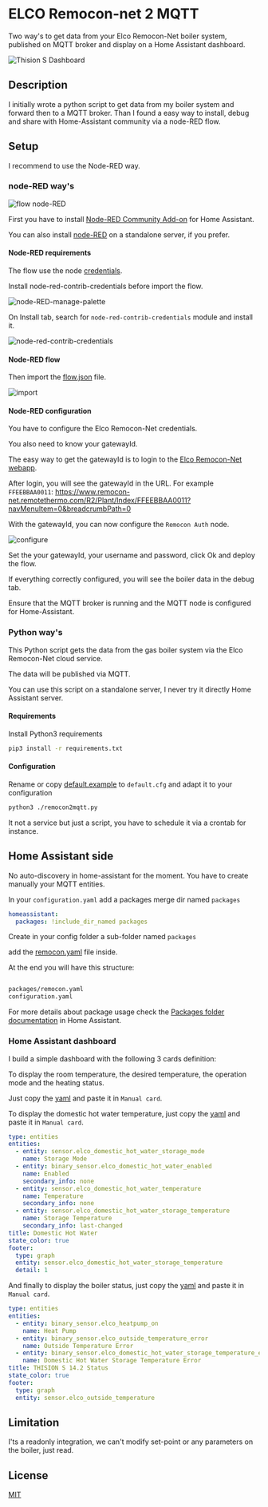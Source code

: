 # ELCO Remocon-net 2 MQTT

Two way's to get data from your Elco Remocon-Net boiler system, published on MQTT broker and display on a Home Assistant dashboard.

![Thision S Dashboard][img1]

## Description

I initially wrote a python script to get data from my boiler system and forward then to a MQTT broker.
Than I found a easy way to install, debug and share with Home-Assistant community via a node-RED flow.

## Setup

I recommend to use the Node-RED way.

### node-RED way's

![flow node-RED][node-RED-flow]

First you have to install [Node-RED Community Add-on](https://nodered.org/docs/getting-started/local) for Home Assistant.

You can also install [node-RED](https://nodered.org/) on a standalone server, if you prefer.

#### Node-RED requirements

The flow use the node [credentials](https://flows.nodered.org/node/node-red-contrib-credentials).

Install node-red-contrib-credentials before import the flow.

![node-RED-manage-palette][node-RED-manage-palette]

On Install tab, search for `node-red-contrib-credentials` module and install it.

![node-red-contrib-credentials][node-red-contrib-credentials]

#### Node-RED flow

Then import the [flow.json](node-RED/flow.json) file.

![import][node-RED-import]

#### Node-RED configuration

You have to configure the Elco Remocon-Net credentials.

You also need to know your gatewayId.

The easy way to get the gatewayId is to login to the [Elco Remocon-Net webapp](https://www.remocon-net.remotethermo.com/).

After login, you will see the gatewayId in the URL. For example `FFEEBBAA0011`:
https://www.remocon-net.remotethermo.com/R2/Plant/Index/FFEEBBAA0011?navMenuItem=0&breadcrumbPath=0

With the gatewayId, you can now configure the `Remocon Auth` node.

![configure][node-RED-configure]

Set the your gatewayId, your username and password, click Ok and deploy the flow.

If everything correctly configured, you will see the boiler data in the debug tab.

Ensure that the MQTT broker is running and the MQTT node is configured for Home-Assistant.

### Python way's

This Python script gets the data from the gas boiler system via the Elco Remocon-Net cloud service.

The data will be published via MQTT.

You can use this script on a standalone server, I never try it directly Home Assistant server.

#### Requirements

Install Python3 requirements

```bash
pip3 install -r requirements.txt
```

#### Configuration

Rename or copy [default.example](default.example) to `default.cfg` and adapt it to your configuration

```bash
python3 ./remocon2mqtt.py
```

It not a service but just a script, you have to schedule it via a crontab for instance.


## Home Assistant side

No auto-discovery in home-assistant for the moment. You have to create manually your MQTT entities.

In your `configuration.yaml` add a packages merge dir named `packages`

```yaml
homeassistant:
  packages: !include_dir_named packages 
```

Create in your config folder a sub-folder named  `packages`

add the [remocon.yaml](home-assistant/remocon.yaml) file inside.

At the end you will have this structure:

```bash

packages/remocon.yaml
configuration.yaml

```

For more details about package usage check the [Packages folder documentation](https://www.home-assistant.io/docs/configuration/packages/#create-a-packages-folder) in Home Assistant.

### Home Assistant dashboard

I build a simple dashboard with the following 3 cards definition:

To display the room temperature, the desired temperature, the operation mode and the heating status.

Just copy the [yaml](home-assistant/room_temperature.yaml) and paste it in `Manual card`.

<!-- MARKDOWN-AUTO-DOCS:START (CODE:src=./home-assistant/room_temperature.yaml) -->
<!-- MARKDOWN-AUTO-DOCS:END -->

To display the domestic hot water temperature, just copy the [yaml](home-assistant/domestic_hot_water.yaml) and paste it in `Manual card`.

```yaml:home-assistant/domestic_hot_water.yaml
type: entities
entities:
  - entity: sensor.elco_domestic_hot_water_storage_mode
    name: Storage Mode
  - entity: binary_sensor.elco_domestic_hot_water_enabled
    name: Enabled
    secondary_info: none
  - entity: sensor.elco_domestic_hot_water_temperature
    name: Temperature
    secondary_info: none
  - entity: sensor.elco_domestic_hot_water_storage_temperature
    name: Storage Temperature
    secondary_info: last-changed
title: Domestic Hot Water
state_color: true
footer:
  type: graph
  entity: sensor.elco_domestic_hot_water_storage_temperature
  detail: 1
```

And finally to display the boiler status, just copy the [yaml](home-assistant/boiler_status.yaml) and paste it in `Manual card`.

```yaml:home-assistant/boiler_status.yaml
type: entities
entities:
  - entity: binary_sensor.elco_heatpump_on
    name: Heat Pump
  - entity: binary_sensor.elco_outside_temperature_error
    name: Outside Temperature Error
  - entity: binary_sensor.elco_domestic_hot_water_storage_temperature_error
    name: Domestic Hot Water Storage Temperature Error
title: THISION S 14.2 Status
state_color: true
footer:
  type: graph
  entity: sensor.elco_outside_temperature
```

## Limitation

I'ts a readonly integration, we can't modify set-point or any parameters on the boiler, just read.

## License

[MIT](LICENSE)

[img1]: images/home-assistant-card.png
[node-RED-flow]: images/node-RED-flow.png
[node-RED-manage-palette]: images/node-RED-manage-palette.png
[node-red-contrib-credentials]: images/node-red-contrib-credentials.png
[node-RED-import]: images/node-RED-import.png
[node-RED-configure]: images/node-RED-configure.png